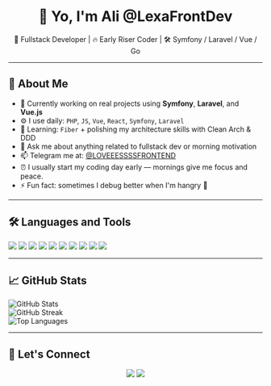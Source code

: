 <h1 align="center">👋 Yo, I'm Ali  @LexaFrontDev</h1>
<p align="center">🧠 Fullstack Developer | 🔥 Early Riser Coder | 🛠 Symfony / Laravel / Vue / Go</p>

---

## 🧩 About Me

- 🔭 Currently working on real projects using **Symfony**, **Laravel**, and **Vue.js**  
- ⚙️ I use daily: `PHP`, `JS`, `Vue`, `React`, `Symfony`, `Laravel`
- 🌱 Learning: `Fiber` + polishing my architecture skills with Clean Arch & DDD  
- 💬 Ask me about anything related to fullstack dev or morning motivation  
- 📫 Telegram me at: [@LOVEEESSSSFRONTEND](https://t.me/LOVEEESSSSFRONTEND)  
- ⏰ I usually start my coding day early — mornings give me focus and peace. 
- ⚡ Fun fact: sometimes I debug better when I'm hangry 😤

---

## 🛠️ Languages and Tools

<p>
  <img src="https://img.shields.io/badge/PHP-777BB4?style=for-the-badge&logo=php&logoColor=white"/>
  <img src="https://img.shields.io/badge/Laravel-FF2D20?style=for-the-badge&logo=laravel&logoColor=white"/>
  <img src="https://img.shields.io/badge/Symfony-000000?style=for-the-badge&logo=symfony&logoColor=white"/>
  <img src="https://img.shields.io/badge/Vue.js-42b883?style=for-the-badge&logo=vue.js&logoColor=white"/>
  <img src="https://img.shields.io/badge/React-20232A?style=for-the-badge&logo=react&logoColor=61DAFB"/>
  <img src="https://img.shields.io/badge/Go-00ADD8?style=for-the-badge&logo=go&logoColor=white"/>
  <img src="https://img.shields.io/badge/JavaScript-F7DF1E?style=for-the-badge&logo=javascript&logoColor=black"/>
  <img src="https://img.shields.io/badge/jQuery-0769AD?style=for-the-badge&logo=jquery&logoColor=white"/>
  <img src="https://img.shields.io/badge/GitLab-FCA121?style=for-the-badge&logo=gitlab&logoColor=white"/>
  <img src="https://img.shields.io/badge/GitHub-181717?style=for-the-badge&logo=github&logoColor=white"/>
</p>

---

## 📈 GitHub Stats

<p>
  <img src="https://github-readme-stats.vercel.app/api?username=LexaFrontDev&show_icons=true&theme=radical" alt="GitHub Stats" />
  <br/>
  <img src="https://github-readme-streak-stats.herokuapp.com/?user=LexaFrontDev&theme=radical" alt="GitHub Streak" />
  <br/>
  <img src="https://github-readme-stats.vercel.app/api/top-langs/?username=LexaFrontDev&layout=compact&theme=radical" alt="Top Languages" />
</p>

---

## 🤝 Let's Connect

<p align="center">
  <a href="https://t.me/LOVEEESSSSFRONTEND"><img src="https://img.shields.io/badge/Telegram-26A5E4?style=for-the-badge&logo=telegram&logoColor=white" /></a>
  <a href="mailto:muxametali445@gmail.com"><img src="https://img.shields.io/badge/Email-D14836?style=for-the-badge&logo=gmail&logoColor=white" /></a>
</p>



